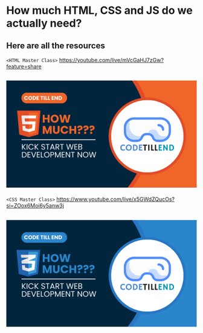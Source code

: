 # How much HTML, CSS and JS do we actually need?
Here are all the resources
---
`<HTML Master Class>` <https://youtube.com/live/mVcGaHJ7zGw?feature=share>

![](https://github.com/Subhajit-Ghatak/kick-start-web-development/blob/master/HTML/thumbnail.png?raw=true)
---
`<CSS Master Class>` <https://www.youtube.com/live/x5GWdZQucOs?si=ZOox6Moi6y5anw3j>

![](https://github.com/Subhajit-Ghatak/kick-start-web-development/blob/master/CSS/thumbnail.png?raw=true)
---
